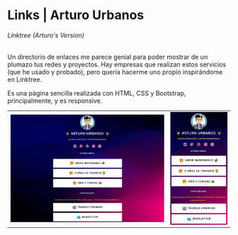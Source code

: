 # Links | Arturo Urbanos

###### Linktree (Arturo's Version)

Un directorio de enlaces me parece genial para poder mostrar de un plumazo tus redes y proyectos. Hay empresas que realizan estos servicios (que he usado y probado), pero quería hacerme uno propio inspirándome en Linktree. 

Es una página sencilla realizada con HTML, CSS y Bootstrap, principalmente, y es responsive.

<table>
    <tr>
        <td><img src="images/linktree_pc.png" /></td>
        <td><img src="images/linktree_movil.png" /></td>
    </tr>
</table>
